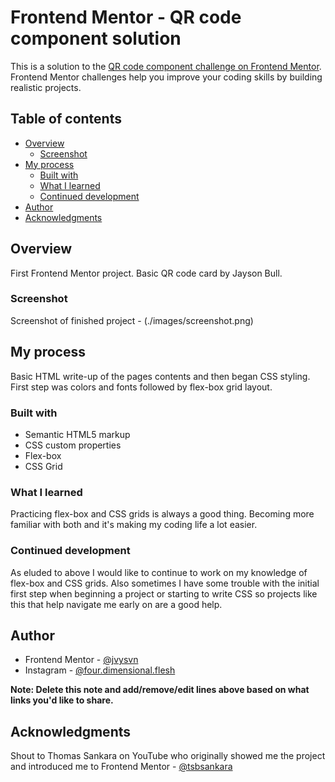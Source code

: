 # Frontend Mentor - QR code component solution

This is a solution to the [QR code component challenge on Frontend Mentor](https://www.frontendmentor.io/challenges/qr-code-component-iux_sIO_H). Frontend Mentor challenges help you improve your coding skills by building realistic projects.

## Table of contents

- [Overview](#overview)
  - [Screenshot](#screenshot)
- [My process](#my-process)
  - [Built with](#built-with)
  - [What I learned](#what-i-learned)
  - [Continued development](#continued-development)
- [Author](#author)
- [Acknowledgments](#acknowledgments)

## Overview

First Frontend Mentor project. Basic QR code card by Jayson Bull.

### Screenshot

Screenshot of finished project - (./images/screenshot.png)

## My process

Basic HTML write-up of the pages contents and then began CSS styling. First step was colors and fonts followed by flex-box grid layout.

### Built with

- Semantic HTML5 markup
- CSS custom properties
- Flex-box
- CSS Grid

### What I learned

Practicing flex-box and CSS grids is always a good thing. Becoming more familiar with both and it's making my coding life a lot easier.

### Continued development

As eluded to above I would like to continue to work on my knowledge of flex-box and CSS grids. Also sometimes I have some trouble with the initial first step when beginning a project or starting to write CSS so projects like this that help navigate me early on are a good help.

## Author

- Frontend Mentor - [@jvysvn](https://www.frontendmentor.io/profile/jvysvn)
- Instagram - [@four.dimensional.flesh](https://www.instagram.com/four.dimensional.flesh)

**Note: Delete this note and add/remove/edit lines above based on what links you'd like to share.**

## Acknowledgments

Shout to Thomas Sankara on YouTube who originally showed me the project and introduced me to Frontend Mentor - [@tsbsankara](https://www.youtube.com/c/tsbsankara)
